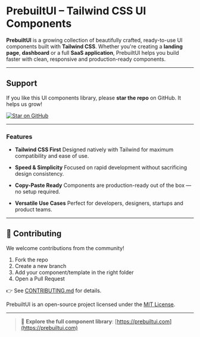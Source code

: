 # PrebuiltUI – Tailwind CSS UI Components

**PrebuiltUI** is a growing collection of beautifully crafted, ready-to-use UI components built with **Tailwind CSS**. Whether you're creating a **landing page**, **dashboard** or a full **SaaS application**, PrebuiltUI helps you build faster with clean, responsive and production-ready components.

---

## Support

If you like this UI components library, please **star the repo** on GitHub. It helps us grow!  

[![Star on GitHub](https://img.shields.io/github/stars/prebuiltui/prebuiltui?style=social)](https://github.com/prebuiltui/prebuiltui)

---

### Features

* **Tailwind CSS First**
  Designed natively with Tailwind for maximum compatibility and ease of use.

* **Speed & Simplicity**
  Focused on rapid development without sacrificing design consistency.

* **Copy-Paste Ready**
  Components are production-ready out of the box — no setup required.

* **Versatile Use Cases**
  Perfect for developers, designers, startups and product teams.

---

## 🤝 Contributing

We welcome contributions from the community!

1. Fork the repo
2. Create a new branch
3. Add your component/template in the right folder
4. Open a Pull Request

👉 See [CONTRIBUTING.md](./CONTRIBUTING.md) for details.


PrebuiltUI is an open-source project licensed under the [MIT License](./LICENSE).

---

> 🔗 **Explore the full component library**: [https://prebuiltui.com](https://prebuiltui.com)

